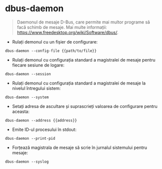 # dbus-daemon

> Daemonul de mesaje D-Bus, care permite mai multor programe să facă schimb de mesaje.
> Mai multe informații: <https://www.freedesktop.org/wiki/Software/dbus/>.

- Rulați demonul cu un fișier de configurare:

`dbus-daemon --config-file {{path/to/file}}`

- Rulați demonul cu configurația standard a magistralei de mesaje pentru fiecare sesiune de logare:

`dbus-daemon --session`

- Rulați demonul cu configurația standard a magistralei de mesaje la nivelul întregului sistem:

`dbus-daemon --system`

- Setați adresa de ascultare și suprascrieți valoarea de configurare pentru aceasta:

`dbus-daemon --address {{address}}`

- Emite ID-ul procesului în stdout:

`dbus-daemon --print-pid`

- Forțează magistrala de mesaje să scrie în jurnalul sistemului pentru mesaje:

`dbus-daemon --syslog`
